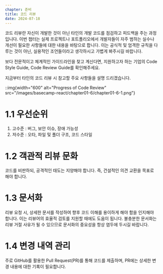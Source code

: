 ```yaml
---
chapter: 준비
title: 코드 리뷰
date: 2024-07-18
---
```


코드 리뷰란 자신이 개발한 것이 아닌 타인의 개발 코드를 점검하고 피드백을 주는 과정입니다. 이번 챕터는 실제 프로젝트나 포트폴리오에서 개발자들이 자주 범하는 실수나 개선이 필요한 사항들에 대한 내용을 바탕으로 합니다. 이는 공식적 및 엄격한 규칙을 다루는 것이 아닌, 실용적인 조언들이라고 생각하시고 가볍게 봐주시길 바랍니다.

보다 전문적이고 체계적인 가이드라인을 찾고 계신다면, 지원하고자 하는 기업의 Code Style Guide, Code Review Guide를 확인해주세요.

지금부터 타인의 코드 리뷰 시 참고할 주요 사항들을 설명 드리겠습니다.

::img{width="600" alt="Progress of Code Review" src="/images/basecamp-react/chapter01-6/chapter01-6-1.png"}

# 1.1 우선순위

1. 고수준 : 버그, 보안 이슈, 장애 가능성
2. 저수준 : 오타, 파일 및 폴더 구조, 코드 스타일

# 1.2 객관적 리뷰 문화

코드를 비판하되, 공격적인 태도는 지양해야 합니다. 즉, 건설적인 의견 교환을 목표로 해야 합니다.

# 1.3 문서화

리뷰 요청 시, 상세한 문서를 작성하여 향후 코드 이해를 용이하게 해야 함을 인지해야 합니다. 이는 리뷰어의 효율적 검토를 지원할 때에도 도움이 됩니다. 불충분한 문서화는 리뷰 거절 사유가 될 수 있으므로 문서화의 중요성을 항상 염두에 두시길 바랍니다.

# 1.4 변경 내역 관리

주로 GitHub를 활용한 Pull Request(PR)를 통해 코드를 제출하며, PR에는 상세한 변경 내용에 대한 기록이 필요합니다.
